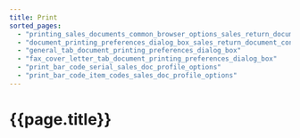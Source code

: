 ```yaml
---
title: Print
sorted_pages:
  - "printing_sales_documents_common_browser_options_sales_return_documents_content"
  - "document_printing_preferences_dialog_box_sales_return_document_content"
  - "general_tab_document_printing_preferences_dialog_box"
  - "fax_cover_letter_tab_document_printing_preferences_dialog_box"
  - "print_bar_code_serial_sales_doc_profile_options"
  - "print_bar_code_item_codes_sales_doc_profile_options"
---
```

# {{page.title}}
